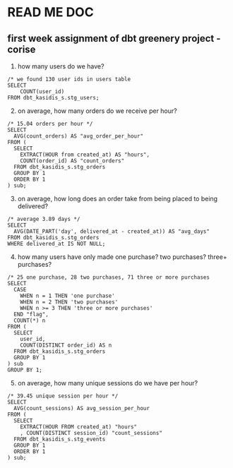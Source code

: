 # READ ME DOC 

## first week assignment of dbt greenery project - corise

1. how many users do we have? 

```
/* we found 130 user ids in users table
SELECT 
    COUNT(user_id) 
FROM dbt_kasidis_s.stg_users;
```

2. on average, how many orders do we receive per hour?

```
/* 15.04 orders per hour */
SELECT 
  AVG(count_orders) AS "avg_order_per_hour"
FROM (
  SELECT
    EXTRACT(HOUR from created_at) AS "hours",
    COUNT(order_id) AS "count_orders"
  FROM dbt_kasidis_s.stg_orders
  GROUP BY 1
  ORDER BY 1
) sub;
```

3. on average, how long does an order take from being placed to being delivered?

```
/* average 3.89 days */
SELECT 
  AVG(DATE_PART('day', delivered_at - created_at)) AS "avg_days"
FROM dbt_kasidis_s.stg_orders 
WHERE delivered_at IS NOT NULL;
```

4. how many users have only made one purchase? two purchases? three+ purchases?

```
/* 25 one purchase, 28 two purchases, 71 three or more purchases
SELECT 
  CASE 
    WHEN n = 1 THEN 'one purchase'
    WHEN n = 2 THEN 'two purchases'
    WHEN n >= 3 THEN 'three or more purchases'
  END "flag",
  COUNT(*) n
FROM (
  SELECT 
    user_id,
    COUNT(DISTINCT order_id) AS n
  FROM dbt_kasidis_s.stg_orders
  GROUP BY 1
) sub
GROUP BY 1;
```

5. on average, how many unique sessions do we have per hour?

```
/* 39.45 unique session per hour */
SELECT 
  AVG(count_sessions) AS avg_session_per_hour 
FROM (
  SELECT 
    EXTRACT(HOUR FROM created_at) "hours"
    , COUNT(DISTINCT session_id) "count_sessions"
  FROM dbt_kasidis_s.stg_events
  GROUP BY 1
  ORDER BY 1
) sub;
```